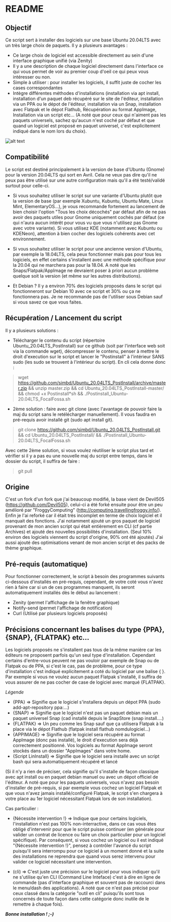# README 

## Objectif ##

Ce script sert à installer des logiciels sur une base Ubuntu 20.04LTS avec un très large choix de paquets.
Il y a plusieurs avantages :
- Ce large choix de logiciel est accessible directement au sein d'une interface graphique unifié (via Zenity)
- Il y a une description de chaque logiciel directement dans l'interface ce qui vous permet de voir au premier coup d'oeil ce qui peux vous intéresser ou non.
- Simple à utiliser : pour installer les logiciels, il suffit juste de cocher les cases correspondantes
- Intègre différentes méthodes d'installations (installation via apt install, installation d'un paquet deb récupéré sur le site de l'éditeur, installation via un PPA ou le dépot de l'éditeur, installation via un Snap, installation avec Flatpak et le dépot Flathub, Récupération au format AppImage, Installation via un script etc...
(A noté que pour ceux qui n'aiment pas les paquets universels, sachez qu'aucun n'est coché par défaut et que quand un logiciel est proposé en paquet universel, c'est explicitement indiqué dans le nom lors du choix).

![alt text](https://nsa40.casimages.com/img/2020/03/03//200303032518617444.png)

## Compatibilité ##

Le script est destiné principalement à la version de base d'Ubuntu (Gnome) pour la version 20.04LTS qui sort en Avril.
Cela ne veux pas dire qu'il ne peux pas être utilisé sur une autre configuration mais qu'il a été testé/validé surtout pour celle-ci.

- Si vous souhaitez utiliser le script sur une variante d'Ubuntu plutôt que la version de base (par exemple Xubuntu, Kubuntu, Ubuntu Mate, Linux Mint, ElementaryOS...), je vous recommande fortement au lancement de bien choisir l'option "Tous les choix décochés" par défaut afin de ne pas avoir des paquets utiles pour Gnome uniquement cochés par défaut (ce qui n'aura aucun intérêt pour vous vu que vous n'utilisez pas Gnome avec votre variante). Si vous utilisez KDE (notamment avec Kubuntu ou KDENeon), attention à bien cocher des logiciels cohérents avec cet environnement.

- Si vous souhaitez utiliser le script pour une ancienne version d'Ubuntu, par exemple la 18.04LTS, cela peux fonctionner mais pas pour tous les logiciels, en effet certains s'installent avec une méthode spécifique pour la 20.04 qui ne marchera pas pour la 18.04. A noté que les Snaps/Flatpak/AppImage ne devraient poser à priori aucun problème quelque soit la version (et même sur les autres distributions).

- Et Debian ? Il y a environ 70% des logiciels proposés dans le script qui fonctionneront sur Debian 10 avec ce script et 30% ou ça ne fonctionnera pas. Je ne recommande pas de l'utiliser sous Debian sauf si vous savez ce que vous faites.

## Récupération / Lancement du script

Il y a plusieurs solutions :

- Télécharger le contenu du script (répertoire Ubuntu_20.04LTS_PostInstall) sur ce github (soit par l'interface web soit via la commande wget), décompresser le contenu, penser à mettre le droit d'execution sur le script et lancer le "Postinstall" à l'intérieur SANS sudo (les sudo se trouvent à l'intérieur du script). En cli cela donne donc :

> wget https://github.com/simbd/Ubuntu_20.04LTS_PostInstall/archive/master.zip &&
> unzip master.zip && 
> cd Ubuntu_20.04LTS_PostInstall-master/ && chmod +x Postinstall*sh &&
> ./Postinstall_Ubuntu-20.04LTS_FocalFossa.sh

- 2ème solution : faire avec git clone (avec l'avantage de pouvoir faire la maj du script sans le retélécharger manuellement). Il vous faudra en pré-requis avoir installé git (sudo apt install git).

> git clone https://github.com/simbd/Ubuntu_20.04LTS_PostInstall.git && cd Ubuntu_20.04LTS_PostInstall/ &&
> ./Postinstall_Ubuntu-20.04LTS_FocalFossa.sh

Avec cette 2ème solution, si vous voulez réutiliser le script plus tard et vérifier si il y a pas eu une nouvelle maj du script entre temps, dans le dossier du script, il suffira de faire :
> git pull

## Origine

C'est un fork d'un fork que j'ai beaucoup modifié, la base vient de Devil505 (https://github.com/Devil505), celui-ci a été forké ensuite pour être un peu amélioré par "FroggyComputing" (http://computing.travellingfroggy.info/).
Enfin je l'ai reforké car il était très incomplet en terme de choix logiciel et il manquait des fonctions.
J'ai notamment ajouté un gros paquet de logiciel provenant de mon ancien script qui était entièrement en CLI (cf partie Archives) et ajouté des nouvelles possibilités d'installation.
(Seul 10% environ des logiciels viennent du script d'origine, 90% ont été ajoutés)
J'ai aussi ajouté des optimisations venant de mon ancien script et des packs de thème graphique. 

## Pré-requis (automatique)

Pour fonctionner correctement, le script à besoin des programmes suivants ci-dessous d'installés en pré-requis, cependant, de votre coté vous n'avez rien à faire car si un de ces programmes manquent, ils seront automatiquement installés dès le début au lancement :

- Zenity (permet l'affichage de la fenêtre graphique)
- Notify-send (permet l'affichage de notification)
- Curl (Utilisé par plusieurs logiciels proposés)

## Précisions concernant les balises du type {PPA}, {SNAP}, {FLATPAK} etc...

Les logiciels proposés ne s'installent pas tous de la même manière car les éditeurs ne proposent parfois qu'un seul type d'installation. Cependant certains d'entre-vous peuvent ne pas vouloir par exemple de Snap ou de Flatpak ou de PPA, si c'est le cas, pas de problème, pour ce type d'installation c'est indiqué explicitement a coté du logiciel par une balise { }. Par exemple si vous ne voulez aucun paquet Flatpak s'installé, il suffira de vous assurer de ne pas cocher de case de logiciel avec marqué {FLATPAK}.

_Légende_
- {PPA} => Signifie que le logiciel s'installera depuis un dépot PPA (sudo add-apt-repository ppa:...)
- {SNAP} => Signifie que le logiciel n'est pas un paquet debian mais un paquet universel Snap (cad installé depuis le SnapStore (snap install....)
- {FLATPAK} => Un peu comme les Snap sauf que ça utilisera Flatpak à la place via le dépot Flathub (flatpak install flathub nomdulogiciel...)
- {APPIMAGE} => Signifie que le logiciel sera récupéré au format AppImage (donc pas installé), le droit d'execution sera déjà correctement positionné. Vos logiciels au format AppImage seront stockés dans un dossier "AppImages" dans votre home.
- {Script LinInstall} => Signifie que le logiciel sera installé avec un script bash qui sera automatiquement récupéré et lancé

(Si il n'y a rien de préciser, cela signifie qu'il s'installe de façon classique avec apt install ou en paquet debian manuel ou avec un dépot officiel de l'éditeur. A noté que pour les paquets universels, vous n'avez pas besoin d'installer de pré-requis, si par exemple vous cochez un logiciel Flatpak et que vous n'avez jamais installé/configuré Flatpak, le script s'en chargera à votre place au 1er logiciel nécessitant Flatpak lors de son installation).

Cas particulier :

- {Nécessite intervention !} => Indique que pour certains logiciels, l'installation n'est pas 100% non-interractive, dans ce cas vous êtes obligé d'intervenir pour que le script puisse continuer (en générale pour valider un contrat de licence ou faire un choix particulier pour un logiciel spécifique).
Par conséquent, si vous cochez un logiciel ou il est indiqué "{Nécessite intervention !}", pensez à contrôler l'avancé du script puisqu'il sera interrompu pour ce logiciel à un moment donné et la suite des installations ne reprendra que quand vous serez intervenu pour valider ce logiciel nécessitant une intervention.

- (cli) => C'est juste une précision sur le logiciel pour vous indiquer qu'il ne s'utilise qu'en CLI (Command Line Inteface) c'est à dire en ligne de commande (pas d'interface graphique et souvent pas de raccourci dans le menu/dash des applications). A noté que ce n'est pas précisé pour ceux classé dans la catégorie "outil en cli" puisqu'ils sont tous concernés de toute façon dans cette catégorie donc inutile de le remettre à chaque fois).

***Bonne installation ! ;-)***
